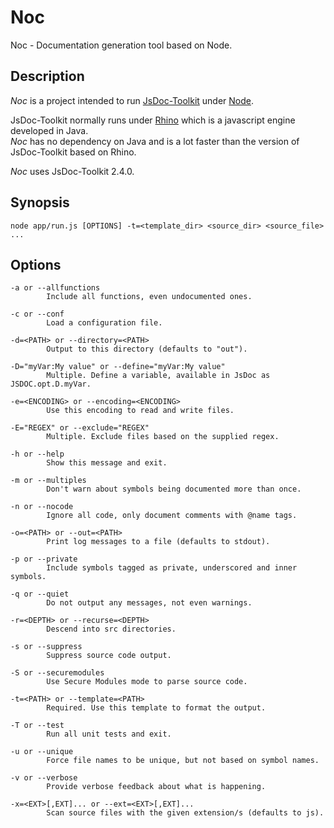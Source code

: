 Noc
===

Noc - Documentation generation tool based on Node.

Description
-----------

*Noc* is a project intended to run [JsDoc-Toolkit](http://code.google.com/p/jsdoc-toolkit/) under [Node](http://nodejs.org/).


JsDoc-Toolkit normally runs under [Rhino](http://www.mozilla.org/rhino/) which is a javascript engine developed in Java.  
*Noc* has no dependency on Java and is a lot faster than the version of JsDoc-Toolkit based on Rhino.


*Noc* uses JsDoc-Toolkit 2.4.0.


Synopsis
--------

	node app/run.js [OPTIONS] -t=<template_dir> <source_dir> <source_file> ...


Options
-------

	-a or --allfunctions
			Include all functions, even undocumented ones.

	-c or --conf
			Load a configuration file.

	-d=<PATH> or --directory=<PATH>
			Output to this directory (defaults to "out").

	-D="myVar:My value" or --define="myVar:My value"
			Multiple. Define a variable, available in JsDoc as JSDOC.opt.D.myVar.

	-e=<ENCODING> or --encoding=<ENCODING>
			Use this encoding to read and write files.

	-E="REGEX" or --exclude="REGEX"
			Multiple. Exclude files based on the supplied regex.

	-h or --help
			Show this message and exit.

	-m or --multiples
			Don't warn about symbols being documented more than once.

	-n or --nocode
			Ignore all code, only document comments with @name tags.

	-o=<PATH> or --out=<PATH>
			Print log messages to a file (defaults to stdout).

	-p or --private
			Include symbols tagged as private, underscored and inner symbols.

	-q or --quiet
			Do not output any messages, not even warnings.

	-r=<DEPTH> or --recurse=<DEPTH>
			Descend into src directories.

	-s or --suppress
			Suppress source code output.

	-S or --securemodules
			Use Secure Modules mode to parse source code.

	-t=<PATH> or --template=<PATH>
			Required. Use this template to format the output.

	-T or --test
			Run all unit tests and exit.

	-u or --unique
			Force file names to be unique, but not based on symbol names.

	-v or --verbose
			Provide verbose feedback about what is happening.

	-x=<EXT>[,EXT]... or --ext=<EXT>[,EXT]...
			Scan source files with the given extension/s (defaults to js).

